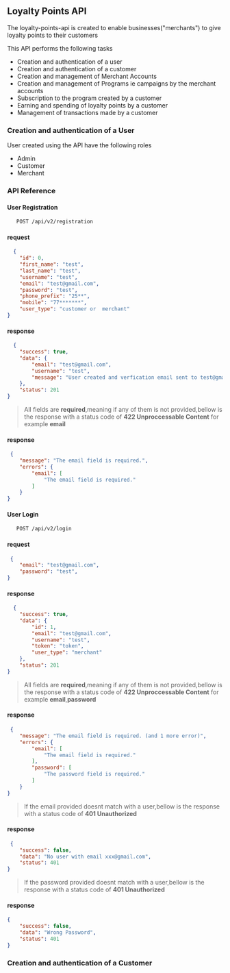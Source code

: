 
## Loyalty Points API

The loyalty-points-api is created to enable businesses("merchants") to give loyalty points to their customers

This API performs the following tasks

- Creation and authentication of a user
- Creation and authentication of a customer
- Creation and management of Merchant Accounts
- Creation and management of Programs ie campaigns by the merchant accounts
- Subscription to the program created by a customer
- Earning and spending of loyalty points by a customer
- Management of transactions made by a customer


### Creation and authentication of a User

User created using the API have the following roles

- Admin
- Customer
- Merchant

### API Reference

#### User Registration
```bash
   POST /api/v2/registration
```
#### request
```json
  {
    "id": 0, 
    "first_name": "test",
    "last_name": "test",
    "username": "test",
    "email": "test@gmail.com",
    "password": "test",
    "phone_prefix": "25**",
    "mobile": "77*******",
    "user_type": "customer or  merchant"
}
```
#### response
```json
  {
    "success": true,
    "data": {
        "email": "test@gmail.com",
        "username": "test",
        "message": "User created and verfication email sent to test@gmail.com"
    },
    "status": 201
}
```
>All fields are **required**,meaning if any of them is not provided,bellow is the response  with a status code of **422 Unproccessable Content** for example **email**
#### response
```json
 {
    "message": "The email field is required.",
    "errors": {
        "email": [
            "The email field is required."
        ]
    }
}
```
#### User Login
```bash
   POST /api/v2/login
```
#### request
```json
 {
    "email": "test@gmail.com", 
    "password": "test", 
}
```
#### response
```json
  {
    "success": true,
    "data": {
        "id": 1,
        "email": "test@gmail.com",
        "username": "test",
        "token": "token",
        "user_type": "merchant"
    },
    "status": 201
}
```
>All fields are **required**,meaning if any of them is not provided,bellow is the response  with a status code of **422 Unproccessable Content** for example **email**,**password**
#### response
```json
 {
    "message": "The email field is required. (and 1 more error)",
    "errors": {
        "email": [
            "The email field is required."
        ],
        "password": [
            "The password field is required."
        ]
    }
}
```
>If the email provided doesnt match with a user,bellow is the response with a status code of **401 Unauthorized**
#### response
```json
 {
    "success": false,
    "data": "No user with email xxx@gmail.com",
    "status": 401
}
```
>If the password  provided doesnt match with a user,bellow is the response with a status code of **401 Unauthorized**
#### response
```json
{
    "success": false,
    "data": "Wrong Password",
    "status": 401
}
```
### Creation and authentication of a Customer



